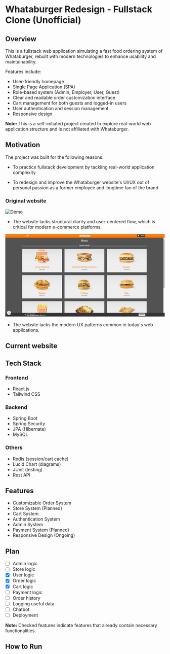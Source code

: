# Whataburger Redesign - Fullstack Clone (Unofficial)

## Overview
This is a fullstack web application simulating a fast food ordering system of Whataburger, rebuilt with modern technologies to enhance usability and maintainability.

Features include:
* User-friendly homepage
* Single Page Application (SPA)
* Role-based system (Admin, Employer, User, Guest) 
* Clear and readable order customization interface
* Cart management for both guests and logged-in users
* User authentication and session management
* Responsive design

**Note:** This is a self-initiated project created to explore real-world web application structure and is not affiliated with Whataburger.

## Motivation
The project was built for the following reasons:
* To practice fullstack development by tackling real-world application complexity
  
* To redesign and improve the Whataburger website's UI/UX out of personal passion as a former employee and longtime fan of the brand

### Original website
![Demo](src/assets/resources/website1.gif)
* The website lacks structural clarity and user-centered flow, which is critical for modern e-commerce platforms.

![Demo](src/assets/resources/website2.gif)
* The website lacks the modern UX patterns common in today's web applications.

## Current website


## Tech Stack
### Frontend
* React.js
* Tailwind CSS

### Backend
* Spring Boot
* Spring Security
* JPA (Hibernate)
* MySQL

### Others
* Redis (session/cart cache)
* Lucid Chart (diagrams)
* JUnit (testing)
* Rest API

## Features
* Customizable Order System
* Store System (Planned)
* Cart System
* Authentication System
* Admin System
* Payment System (Planned)
* Responsive Design (Ongoing)

## Plan
- [ ] Admin logic
- [ ] Store logic
- [x] User logic
- [x] Order logic
- [x] Cart logic
- [ ] Payment logic
- [ ] Order history
- [ ] Logging useful data
- [ ] Chatbot
- [ ] Deployment

**Note:** Checked features indicate features that already contain necessary functionalities.

## How to Run